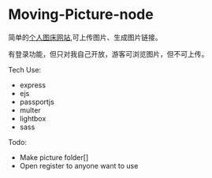 # Moving-Picture-node

简单的[个人图床网站](http://106.15.88.174:5000/),可上传图片、生成图片链接。

有登录功能，但只对我自己开放，游客可浏览图片，但不可上传。

Tech Use:

- express
- ejs
- passportjs
- multer
- lightbox
- sass

Todo:

- Make picture folder[]
- Open register to anyone want to use
